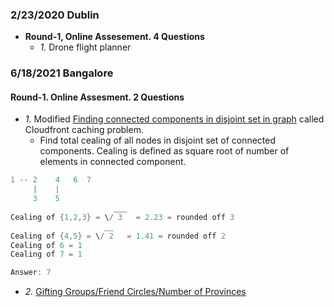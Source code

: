 ### 2/23/2020 Dublin
- **Round-1, Online Assesement. 4 Questions**
  - _1._ Drone flight planner


### 6/18/2021  Bangalore
#### Round-1. Online Assesment. 2 Questions
- _1._ Modified [Finding connected components in disjoint set in graph](/DS_Questions/Questions/Graphs/Find/Undirected_Graph/Number_of_Connected_Components.md) called Cloudfront caching problem. 
  - Find total cealing of all nodes in disjoint set of connected components. Cealing is defined as square root of number of elements in connected component.
```c
1 -- 2    4   6  7
     |    |
     3    5
                       ___
Cealing of {1,2,3} = \/ 3   = 2.23 = rounded off 3
                     __
Cealing of {4,5} = \/ 2   = 1.41 = rounded off 2
Cealing of 6 = 1
Cealing of 7 = 1

Answer: 7
```
- _2._ [Gifting Groups/Friend Circles/Number of Provinces](https://leetcode.com/problems/number-of-provinces/)

